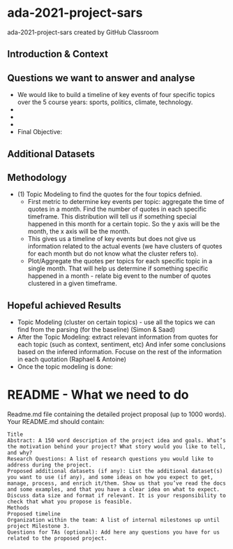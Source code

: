 # ada-2021-project-sars
ada-2021-project-sars created by GitHub Classroom

## Introduction & Context

## Questions we want to answer and analyse
* We would like to build a timeline of key events of four specific topics over the 5 course years: sports, politics, climate, technology. 
* 
* 
*
* Final Objective: 

## Additional Datasets

## Methodology
*  (1) Topic Modeling to find the quotes for the four topics defnied.
    *   First metric to determine key events per topic: aggregate the time of quotes in a month. Find the number of quotes in each specific timeframe. This distribution will tell us if something special happened in this month for a certain topic. So the y axis will be the month, the x axis will be the month.
    * This gives us a timeline of key events but does not give us information related to the actual events (we have clusters of quotes for each month but do not know what the cluster refers to). 
    *  Plot/Aggregate the quotes per topics for each specific topic in a single month. That will help us determine if something specific happened in a month - relate big event to the number of quotes clustered in a given timeframe.  

## Hopeful achieved Results










- Topic Modeling (cluster on certain topics) - use all the topics we can find from the parsing (for the baseline) (Simon & Saad)
- After the Topic Modeling: extract relevant information from quotes for each topic (such as context, sentiment, etc) And infer some conclusions based on the infered information. Focuse on the rest of the information in each quotation (Raphael & Antoine)
- Once the topic modeling is done: 


# README - What we need to do
Readme.md file containing the detailed project proposal (up to 1000 words). Your README.md should contain:

    Title
    Abstract: A 150 word description of the project idea and goals. What’s the motivation behind your project? What story would you like to tell, and why?
    Research Questions: A list of research questions you would like to address during the project.
    Proposed additional datasets (if any): List the additional dataset(s) you want to use (if any), and some ideas on how you expect to get, manage, process, and enrich it/them. Show us that you’ve read the docs and some examples, and that you have a clear idea on what to expect. Discuss data size and format if relevant. It is your responsibility to check that what you propose is feasible.
    Methods
    Proposed timeline
    Organization within the team: A list of internal milestones up until project Milestone 3.
    Questions for TAs (optional): Add here any questions you have for us related to the proposed project.



